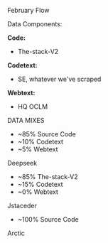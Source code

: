 February Flow

Data Components:

**Code:**
- The-stack-V2

**Codetext:**
- SE, whatever we've scraped

**Webtext:**
- HQ OCLM

DATA MIXES

- ~85% Source Code
- ~10% Codetext
- ~5% Webtext

Deepseek

- ~85% The-stack-V2
- ~15% Codetext
- ~0% Webtext

Jstaceder

- ~100% Source Code

Arctic